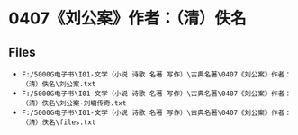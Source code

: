 # 0407《刘公案》作者：（清）佚名

## Files

- `F:/5000G电子书\I01-文学（小说 诗歌 名著 写作）\古典名著\0407《刘公案》作者：（清）佚名\刘公案.txt`
- `F:/5000G电子书\I01-文学（小说 诗歌 名著 写作）\古典名著\0407《刘公案》作者：（清）佚名\刘公案·刘墉传奇.txt`
- `F:/5000G电子书\I01-文学（小说 诗歌 名著 写作）\古典名著\0407《刘公案》作者：（清）佚名\files.txt`
